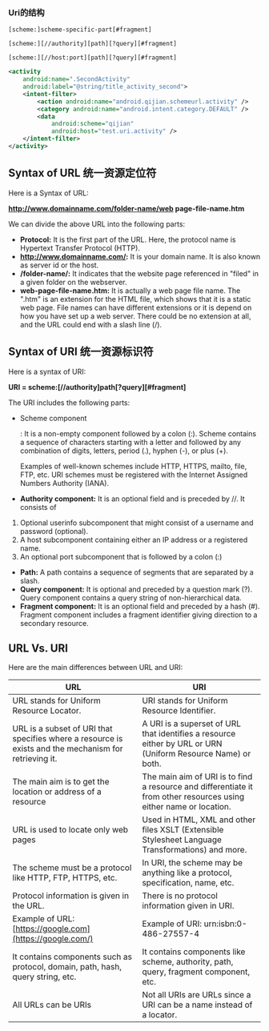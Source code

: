 ### Uri的结构

`[scheme:]scheme-specific-part[#fragment]`

`[scheme:][//authority][path][?query][#fragment]`

`[scheme:][//host:port][path][?query][#fragment]`

```xml
<activity
    android:name=".SecondActivity"
    android:label="@string/title_activity_second">
    <intent-filter>
        <action android:name="android.qijian.schemeurl.activity" />
        <category android:name="android.intent.category.DEFAULT" />
        <data
            android:scheme="qijian"
            android:host="test.uri.activity" />
    </intent-filter>
</activity>
```

## Syntax of URL 统一资源定位符



Here is a Syntax of URL:

**http://www.domainname.com/folder-name/web page-file-name.htm**

We can divide the above URL into the following parts:

- **Protocol:** It is the first part of the URL. Here, the protocol name is Hypertext Transfer Protocol (HTTP).
- **http://www.domainname.com/:** It is your domain name. It is also known as server id or the host.
- **/folder-name/:** It indicates that the website page referenced in "filed" in a given folder on the webserver.
- **web-page-file-name.htm:** It is actually a web page file name. The ".htm" is an extension for the HTML file, which shows that it is a static web page. File names can have different extensions or it is depend on how you have set up a web server. There could be no extension at all, and the URL could end with a slash line (/).

## Syntax of URI 统一资源标识符

Here is a syntax of URI:

**URI = scheme:[//authority]path[?query][#fragment]**

The URI includes the following parts:

- Scheme component

  : It is a non-empty component followed by a colon (:). Scheme contains a sequence of characters starting with a letter and followed by any combination of digits, letters, period (.), hyphen (-), or plus (+).

  Examples of well-known schemes include HTTP, HTTPS, mailto, file, FTP, etc. URI schemes must be registered with the Internet Assigned Numbers Authority (IANA).

- **Authority component:** It is an optional field and is preceded by //. It consists of

1. Optional userinfo subcomponent that might consist of a username and password (optional).
2. A host subcomponent containing either an IP address or a registered name.
3. An optional port subcomponent that is followed by a colon (:)

- **Path:** A path contains a sequence of segments that are separated by a slash.
- **Query component:** It is optional and preceded by a question mark (?). Query component contains a query string of non-hierarchical data.
- **Fragment component:** It is an optional field and preceded by a hash (#). Fragment component includes a fragment identifier giving direction to a secondary resource.

## URL Vs. URI

Here are the main differences between URL and URI:

| **URL**                                                      | **URI**                                                      |
| ------------------------------------------------------------ | ------------------------------------------------------------ |
| URL stands for Uniform Resource Locator.                     | URI stands for Uniform Resource Identifier.                  |
| URL is a subset of URI that specifies where a resource is exists and the mechanism for retrieving it. | A URI is a superset of URL that identifies a resource either by URL or URN (Uniform Resource Name) or both. |
| The main aim is to get the location or address of a resource | The main aim of URI is to find a resource and differentiate it from other resources using either name or location. |
| URL is used to locate only web pages                         | Used in HTML, XML and other files XSLT (Extensible Stylesheet Language Transformations) and more. |
| The scheme must be a protocol like HTTP, FTP, HTTPS, etc.    | In URI, the scheme may be anything like a protocol, specification, name, etc. |
| Protocol information is given in the URL.                    | There is no protocol information given in URI.               |
| Example of URL: [https://google.com](https://google.com/)    | Example of URI: urn:isbn:0-486-27557-4                       |
| It contains components such as protocol, domain, path, hash, query string, etc. | It contains components like scheme, authority, path, query, fragment component, etc. |
| All URLs can be URIs                                         | Not all URIs are URLs since a URI can be a name instead of a locator. |


